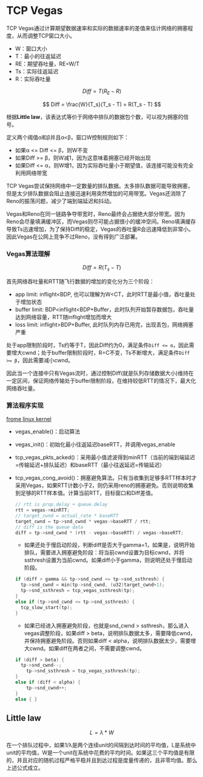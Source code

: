 # TCP Vegas

TCP Vegas通过计算期望数据速率和实际的数据速率的差值来估计网络的拥塞程度，从而调整TCP窗口大小。

- W：窗口大小
- T：最小的往返延迟
- RE：期望吞吐量，RE=W/T
- Ts：实际往返延迟
- R：实际吞吐量

$$
Diff = T(R_E - R) 
$$

$$
Diff = \frac{W}{T_s}(T_s - T) = R(T_s - T)
$$

根据**Little law**，该表达式等价于网络中排队的数据包个数，可以视为拥塞的信号。

定义两个阈值α和β并且α<β，窗口W控制规则如下：

- 如果α <= Diff <= β，则W不变 
- 如果Diff >= β，则W减1，因为这意味着拥塞已经开始出现
- 如果Diff <= α，则W增1，因为实际吞吐量小于期望值，该连接可能没有完全利用网络带宽

TCP Vegas尝试保持网络中一定数量的排队数据。太多排队数据可能导致拥塞，但是太少排队数据会阻止连接迅速利用突然增加的可用带宽。Vegas还消除了Reno的振荡问题，减少了端到端延迟和抖动。

Vegas和Reno在同一链路争夺带宽时，Reno最终会占据绝大部分带宽。因为Reno会尽量填满缓冲区，而Vegas则尽可能占据很小的缓冲空间。Reno填满缓存导致Ts迅速增加，为了保持Diff的稳定，Vegas的吞吐量R会迅速降低到非常小。因此Vegas在公网上竞争不过Reno，没有得到广泛部署。

### Vegas算法理解

$$
Diff = R(T_s - T)
$$

首先网络吞吐量和RTT随飞行数据的增加的变化分为三个阶段：

- app limit: inflight<BDP, 也可以理解为W<CT，此时RTT是最小值，吞吐量处于增加状态
- buffer limit: BDP<inflight<BDP+Buffer，此时队列开始暂存数据包，吞吐量达到网络容量，RTT随inflight增加而增大
- loss limit: inflight>BDP+Buffer, 此时队列内存已用完，出现丢包，网络拥塞严重

处于app限制阶段时，Ts约等于T，因此Diff约为0，满足条件`Diff <= α`，因此需要增大cwnd；处于buffer限制阶段时，R=C不变，Ts不断增大，满足条件`Diff >= β`，因此需要减小cwnd。

因此当一个连接中只有Vegas流时，通过控制Diff(就是队列存储数据大小)维持在一定区间，保证网络传输处于buffer限制阶段，在维持较低RTT的情况下，最大化网络吞吐量。

### 算法程序实现

[frome linux kernel](https://git.kernel.org/pub/scm/linux/kernel/git/torvalds/linux.git/tree/net/ipv4/tcp_vegas.c)

- vegas_enable()：启动算法

- vegas_init()：初始化最小往返延迟baseRTT，并调用vegas_enable

- tcp_vegas_pkts_acked()：采用最小值滤波得到minRTT（当前的端到端延迟=传输延迟+排队延迟）和baseRTT（最小往返延迟=传输延迟）

- tcp_vegas_cong_avoid()：拥塞避免算法。只有当收集到足够多RTT样本时才采用Vegas，如果RTT计数小于2，则仍采用reno的拥塞避免。否则说明收集到足够的RTT样本值。计算当前RTT，目标窗口和Diff差值。

  ```c++
  // rtt is prop.delay + queue.delay
  rtt = vegas->minRTT;
  // target_cwnd = actual_rate * baseRTT
  target_cwnd = tp->snd_cwnd * vegas->baseRTT / rtt;
  // diff is the queue data
  diff = tp->snd_cwnd * (rtt - vegas->baseRTT) / vegas->baseRTT;
  ```

  - 如果还处于慢启动阶段，判断diff是否大于gamma=1，如果是，说明开始排队，需要进入拥塞避免阶段：将当前cwnd设置为目标cwnd，并将ssthresh设置为当前cwnd。如果diff小于gamma，则说明还处于慢启动阶段。

  ```c++
  if (diff > gamma && tp->snd_cwnd <= tp->snd_ssthresh) {
  	tp->snd_cwnd = min(tp->snd_cwnd, (u32)target_cwnd+1);
  	tp->snd_ssthresh = tcp_vegas_ssthresh(tp);
  }
  else if (tp->snd_cwnd <= tp->snd_ssthresh) {
  	tcp_slow_start(tp);
  }
  ```

  - 如果已经进入拥塞避免阶段，也就是snd_cwnd > ssthresh，那么进入vegas调整阶段，如果diff > beta，说明排队数据太多，需要降低cwnd，并保持拥塞避免阶段。否则如果diff < alpha，说明排队数据太少，需要增大cwnd。如果diff在两者之间，不需要调整cwnd。

  ```c++
  if (diff > beta) {
  	tp->snd_cwnd--;
      tp->snd_ssthresh = tcp_vegas_ssthresh(tp);
  }
  else if (diff < alpha) {
      tp->snd_cwnd++;
  }
  else { }
  ```



## Little law

$$
L = \lambda * W
$$

在一个排队过程中，如果1/λ是两个连续unit的间隔到达时间的平均值，L是系统中unit的平均值，W是一个unit在系统中花费的平均时间。如果这三个平均值是有限的，并且对应的随机过程严格平稳并且到达过程是度量传递的，且非零均值。那么上述公式成立。
